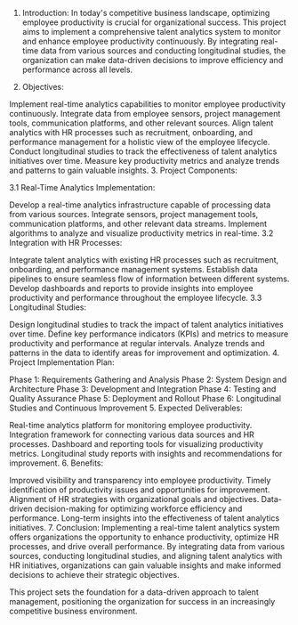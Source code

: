 1. Introduction:
In today's competitive business landscape, optimizing employee productivity is crucial for organizational success. This project aims to implement a comprehensive talent analytics system to monitor and enhance employee productivity continuously. By integrating real-time data from various sources and conducting longitudinal studies, the organization can make data-driven decisions to improve efficiency and performance across all levels.

2. Objectives:

Implement real-time analytics capabilities to monitor employee productivity continuously.
Integrate data from employee sensors, project management tools, communication platforms, and other relevant sources.
Align talent analytics with HR processes such as recruitment, onboarding, and performance management for a holistic view of the employee lifecycle.
Conduct longitudinal studies to track the effectiveness of talent analytics initiatives over time.
Measure key productivity metrics and analyze trends and patterns to gain valuable insights.
3. Project Components:

3.1 Real-Time Analytics Implementation:

Develop a real-time analytics infrastructure capable of processing data from various sources.
Integrate sensors, project management tools, communication platforms, and other relevant data streams.
Implement algorithms to analyze and visualize productivity metrics in real-time.
3.2 Integration with HR Processes:

Integrate talent analytics with existing HR processes such as recruitment, onboarding, and performance management systems.
Establish data pipelines to ensure seamless flow of information between different systems.
Develop dashboards and reports to provide insights into employee productivity and performance throughout the employee lifecycle.
3.3 Longitudinal Studies:

Design longitudinal studies to track the impact of talent analytics initiatives over time.
Define key performance indicators (KPIs) and metrics to measure productivity and performance at regular intervals.
Analyze trends and patterns in the data to identify areas for improvement and optimization.
4. Project Implementation Plan:

Phase 1: Requirements Gathering and Analysis
Phase 2: System Design and Architecture
Phase 3: Development and Integration
Phase 4: Testing and Quality Assurance
Phase 5: Deployment and Rollout
Phase 6: Longitudinal Studies and Continuous Improvement
5. Expected Deliverables:

Real-time analytics platform for monitoring employee productivity.
Integration framework for connecting various data sources and HR processes.
Dashboard and reporting tools for visualizing productivity metrics.
Longitudinal study reports with insights and recommendations for improvement.
6. Benefits:

Improved visibility and transparency into employee productivity.
Timely identification of productivity issues and opportunities for improvement.
Alignment of HR strategies with organizational goals and objectives.
Data-driven decision-making for optimizing workforce efficiency and performance.
Long-term insights into the effectiveness of talent analytics initiatives.
7. Conclusion:
Implementing a real-time talent analytics system offers organizations the opportunity to enhance productivity, optimize HR processes, and drive overall performance. By integrating data from various sources, conducting longitudinal studies, and aligning talent analytics with HR initiatives, organizations can gain valuable insights and make informed decisions to achieve their strategic objectives.

This project sets the foundation for a data-driven approach to talent management, positioning the organization for success in an increasingly competitive business environment.

